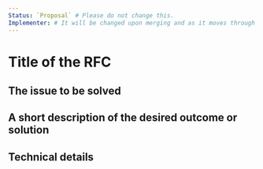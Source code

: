 ```yaml
---
Status: `Proposal` # Please do not change this.
Implementer: # It will be changed upon merging and as it moves through the RFC stages
---
```


# Title of the RFC <!-- Please provide a short but descriptive title for your RFC -->

## The issue to be solved

<!--
  Please describe the issue you're trying to fix.
  Even if you're adding a new feature/new component, please describe why you think it is needed and what it solves.
-->

## A short description of the desired outcome or solution

<!--
  Please provide a TL;DR in one to two paragraphs what the proposed outcome is.
  There should be enough information to form as brief to implementation. 
-->

## Technical details

<!--
  Here please go deep into your vision of your solution.
  Provide things like  (if applicable):
    - javascript architecture
    - accessibility concerns
    - designs
    - token usage
    - naming
-->
